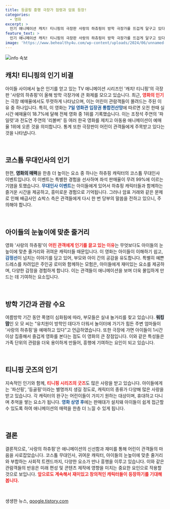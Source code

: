 ```yaml
---
title: 등골핑 흥행 극장가 점령과 암표 등장!
categories:
  - 영화
excerpt: >
  인기 애니메이션 캐치! 티니핑의 극장판 사랑의 하츄핑이 방학 극장가를 뜨겁게 달구고 있다! 아이들 눈높이에 맞춘 스토리와 귀여운 캐릭터로 예매율 1위를 기록하며, 흥행을 이어가고 있다. 부모들의 사랑도 한몫!
feature_text: >
  인기 애니메이션 캐치! 티니핑의 극장판 사랑의 하츄핑이 방학 극장가를 뜨겁게 달구고 있다! 아이들 눈높이에 맞춘 스토리와 귀여운 캐릭터로 예매율 1위를 기록하며, 흥행을 이어가고 있다. 부모들의 사랑도 한몫!
image: 'https://www.behealthy4u.com/wp-content/uploads/2024/06/unnamed-file.png'
---
```


<p><img src="https://www.behealthy4u.com/wp-content/uploads/2024/06/unnamed-file.png" alt="info 속보" /></p>

<h2 data-ke-size="size26">캐치! 티니핑의 인기 비결</h2>

<p data-ke-size="size16">아이들 사이에서 높은 인기를 얻고 있는 TV 애니메이션 시리즈인 '캐치! 티니핑'의 극장판 '사랑의 하츄핑'이 올해 방학 극장가에 큰 화제를 모으고 있습니다. 최근, <b><span style="color: #ee2323;">영화의 인기</span></b>는 극장 예매율에서도 뚜렷하게 나타났으며, 이는 어린이 관람객들이 몰려드는 주된 이유 중 하나입니다. 특히, 이 영화는 <b><span style="color: #1a5490;">7일 영화관 입장권 통합전산망</span></b>에 따르면 오전 한때 실시간 예매율이 18.7%에 달해 전체 영화 중 1위를 기록했습니다. 이는 조정석 주연의 '파일럿'과 전도연 주연의 '리볼버' 등 여러 한국 영화를 제치고 아동용 애니메이션이 예매율 1위에 오른 것을 의미합니다. 통계 또한 극장판이 어린이 관객들에게 주목받고 있다는 것을 나타냅니다.</p>

<p data-ke-size="size16">&nbsp;</p>

<h2 data-ke-size="size26">코스튬 무대인사의 인기</h2>

<p data-ke-size="size16">한편, <b><span style="background-color: #21538527;">영화의 매력</span></b>을 한층 더 높이는 요소 중 하나는 하츄핑 캐릭터의 코스튬 무대인사 이벤트입니다. 이 이벤트는 특별한 경험을 선사하며 좌석 판매율이 무려 99%에 이르는 기염을 토했습니다. <b><span style="color: #1a5490;">무대인사 이벤트</span></b>는 아이들에게 있어서 하츄핑 캐릭터들과 함께하는 즐거운 시간을 제공하고, 흥미로운 경험으로 기억됩니다. 그러나 암표 거래와 같은 문제로 인해 배급사인 쇼박스 측은 관객들에게 다시 한 번 당부의 말씀을 전하고 있으니, 주의해야 합니다.</p>

<p data-ke-size="size16">&nbsp;</p>

<h2 data-ke-size="size26">아이들의 눈높이에 맞춘 줄거리</h2>

<p data-ke-size="size16">영화 '사랑의 하츄핑'이 <b><span style="color: #ee2323;">어린 관객에게 인기를 끌고 있는 이유</span></b>는 무엇보다도 아이들의 눈높이에 맞춘 줄거리와 귀여운 캐릭터들 때문입니다. 이 영화는 아이들이 이해하기 쉽고, <b><span style="color: #1a5490;">감정선</span></b>이 넘치는 이야기를 담고 있어, 부모와 아이 간의 공감을 유도합니다. 특별히 예쁜 드레스를 차려입은 주인공 로미와 함께하는 모험은, 아이들에게 재미있는 요소를 제공하며, 다양한 감정을 경험하게 합니다. 이는 관객들이 애니메이션을 보며 더욱 몰입하게 만드는 데 기여하는 요소입니다.</p>

<p data-ke-size="size16">&nbsp;</p>

<h2 data-ke-size="size26">방학 기간과 관람 수요</h2>

<p data-ke-size="size16">여름방학 기간 동안 폭염이 심화됨에 따라, 부모들은 실내 놀거리를 찾고 있습니다. <b><span style="background-color: #21538527;">워킹맘</span></b>인 오 모 씨는 "유치원이 방학인 데다가 더워서 놀이터에 가기가 힘든 주변 엄마들이 '사랑의 하츄핑'을 예매하고 있다"고 언급하였습니다. 또한 극장에 가면 아이들이 1시간 이상 집중해서 즐겁게 영화를 본다는 점도 이 영화의 큰 장점입니다. 이와 같은 특성들은 가족 단위의 관람을 더욱 용이하게 만들어, 흥행에 기여하는 요인이 되고 있습니다.</p>

<p data-ke-size="size16">&nbsp;</p>

<h2 data-ke-size="size26">티니핑 굿즈의 인기</h2>

<p data-ke-size="size16">지속적인 인기와 함께, <b><span style="color: #ee2323;">티니핑 시리즈의 굿즈</span></b>도 많은 사랑을 받고 있습니다. 아이들에게는 '파산핑', '등골핑'이라는 별명까지 생길 정도로, 캐릭터의 종류가 다양해 많은 사랑을 받고 있습니다. 각 캐릭터의 완구는 어린이들이 가지기 원하는 대상이며, 휴대하고 다니며 추억을 쌓는 요소가 됩니다. <b><span style="color: #1a5490;">영화 상영 후</span></b>에는 판매대가 설치돼 아이들이 쉽게 접근할 수 있도록 하여 애니메이션의 매력을 한층 더 느낄 수 있게 됩니다.</p>

<p data-ke-size="size16">&nbsp;</p>

<h2 data-ke-size="size26">결론</h2>

<p data-ke-size="size16">결론적으로, '사랑의 하츄핑'은 애니메이션의 신선함과 재미를 통해 어린이 관객들의 마음을 사로잡았습니다. 코스튬 무대인사, 귀여운 캐릭터, 아이들의 눈높이에 맞춘 줄거리와 부합하는 사회적 트렌드까지, 다양한 요소가 만나 흥행을 이루고 있습니다. 이와 같은 관람객들의 반응은 미래 편성 및 콘텐츠 제작에 영향을 미치는 중요한 요인으로 작용할 것으로 보입니다. <b><span style="color: #ee2323;">앞으로도 계속해서 재미있고 창의적인 캐릭터들이 등장하기를 기대해봅니다.</span></b></p>

<p data-ke-size="size16">&nbsp;</p>
생생한 뉴스, <a href="https://qoogle.tistory.com" rel="dofollow">qoogle.tistory.com</a>


